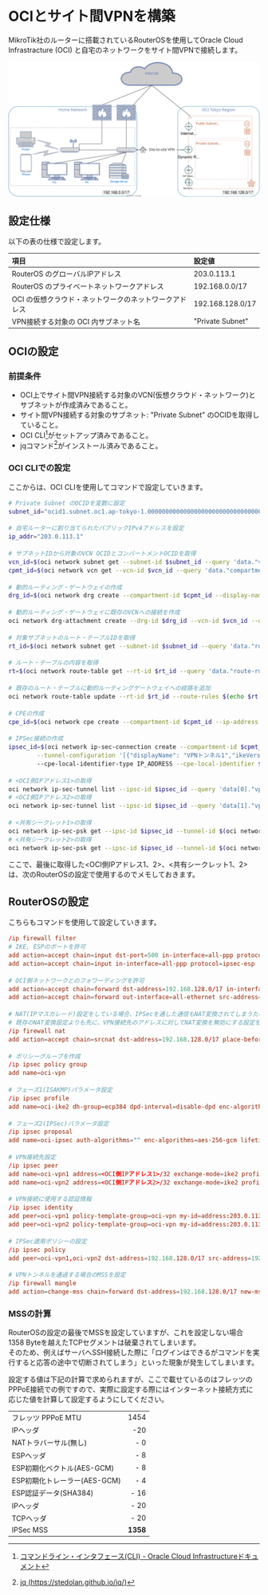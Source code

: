 # OCIとサイト間VPNを構築

MikroTik社のルーターに搭載されているRouterOSを使用してOracle Cloud Infrastracture (OCI) と自宅のネットワークをサイト間VPNで接続します。  

![](/imgs/routeros_site-to-site_vpn_oci.svg)

## 設定仕様

以下の表の仕様で設定します。

| 項目                                                   | 設定値           |
| :----------------------------------------------------- | :--------------- |
| RouterOS のグローバルIPアドレス                        | 203.0.113.1      |
| RouterOS のプライベートネットワークアドレス            | 192.168.0.0/17   |
| OCI の仮想クラウド・ネットワークのネットワークアドレス | 192.168.128.0/17 |
| VPN接続する対象の OCI 内サブネット名                   | "Private Subnet" |

## OCIの設定

### 前提条件
* OCI上でサイト間VPN接続する対象のVCN(仮想クラウド・ネットワーク)とサブネットが作成済みであること。
* サイト間VPN接続する対象のサブネット: "Private Subnet" のOCIDを取得していること。
* OCI CLI[^2]がセットアップ済みであること。
* jqコマンド[^3]がインストール済みであること。

### OCI CLIでの設定
ここからは、OCI CLIを使用してコマンドで設定していきます。  

``` bash
# Private Subnet のOCIDを変数に設定
subnet_id="ocid1.subnet.oc1.ap-tokyo-1.000000000000000000000000000000000000000000000000000000000000"

# 自宅ルーターに割り当てられたパブリックIPv4アドレスを設定
ip_addr="203.0.113.1"

# サブネットIDから対象のVCN OCIDとコンパートメントOCIDを取得
vcn_id=$(oci network subnet get --subnet-id $subnet_id --query 'data."vcn-id"' --raw-output)
cpmt_id=$(oci network vcn get --vcn-id $vcn_id --query 'data."compartment-id"' --raw-output)

# 動的ルーティング・ゲートウェイの作成
drg_id=$(oci network drg create --compartment-id $cpmt_id --display-name "動的ルーティング・ゲートウェイ" --query data.id --raw-output)

# 動的ルーティング・ゲートウェイに既存のVCNへの接続を作成
oci network drg-attachment create --drg-id $drg_id --vcn-id $vcn_id --display-name "VCNアタッチメント" 

# 対象サブネットのルート・テーブルIDを取得
rt_id=$(oci network subnet get --subnet-id $subnet_id --query 'data."route-table-id"' --raw-output)

# ルート・テーブルの内容を取得
rt=$(oci network route-table get --rt-id $rt_id --query 'data."route-rules"')

# 既存のルート・テーブルに動的ルーティングゲートウェイへの経路を追加
oci network route-table update --rt-id $rt_id --route-rules $(echo $rt | jq '. |= .+[{"destination": "192.168.0.0/17","networkEntityId":"'$drg_id'"}]') --force

# CPEの作成
cpe_id=$(oci network cpe create --compartment-id $cpmt_id --ip-address $ip_addr --display-name "自宅ルーター" --query data.id --raw-output)

# IPSec接続の作成
ipsec_id=$(oci network ip-sec-connection create --compartment-id $cpmt_id --cpe-id $cpe_id --drg-id $drg_id --display-name "OCI-自宅間VPN接続" \
		--tunnel-configuration '[{"displayName": "VPNトンネル1","ikeVersion": "V2","routing": "STATIC"},{"displayName": "VPNトンネル2","ikeVersion": "V2","routing": "STATIC"}]'
		--cpe-local-identifier-type IP_ADDRESS --cpe-local-identifier $ip_addr --static-routes '["192.168.0.0/17"]' --query data.id --raw-output)

# <OCI側IPアドレス1>の取得
oci network ip-sec-tunnel list --ipsc-id $ipsec_id --query 'data[0]."vpn-ip"' --all
# <OCI側IPアドレス2>の取得
oci network ip-sec-tunnel list --ipsc-id $ipsec_id --query 'data[1]."vpn-ip"' --all

# <共有シークレット1>の取得
oci network ip-sec-psk get --ipsc-id $ipsec_id --tunnel-id $(oci network ip-sec-tunnel list --ipsc-id $ipsec_id --query 'data[0].id' --raw-output --all)
# <共有シークレット2>の取得
oci network ip-sec-psk get --ipsc-id $ipsec_id --tunnel-id $(oci network ip-sec-tunnel list --ipsc-id $ipsec_id --query 'data[1].id' --raw-output --all)
```

ここで、最後に取得した<OCI側IPアドレス1、2>、<共有シークレット1、2>は、次のRouterOSの設定で使用するのでメモしておきます。  

## RouterOSの設定
こちらもコマンドを使用して設定していきます。  

``` conf
/ip firewall filter
# IKE, ESPのポートを許可
add action=accept chain=input dst-port=500 in-interface=all-ppp protocol=udp
add action=accept chain=input in-interface=all-ppp protocol=ipsec-esp

# OCI側ネットワークとのフォワーディングを許可
add action=accept chain=forward dst-address=192.168.128.0/17 in-interface=all-ethernet
add action=accept chain=forward out-interface=all-ethernet src-address=192.168.128.0/17

# NAT(IPマスカレード)設定をしている場合、IPSecを通した通信もNAT変換されてしまうため
# 既存のNAT変換設定よりも先に、VPN接続先のアドレスに対してNAT変換を無効にする設定をする
/ip firewall nat
add action=accept chain=srcnat dst-address=192.168.128.0/17 place-before=0

# ポリシーグループを作成
/ip ipsec policy group
add name=oci-vpn

# フェーズ1(ISAKMP)パラメータ設定
/ip ipsec profile
add name=oci-ike2 dh-group=ecp384 dpd-interval=disable-dpd enc-algorithm=aes-256 hash-algorithm=sha384 lifetime=8h nat-traversal=no

# フェーズ2(IPSec)パラメータ設定
/ip ipsec proposal
add name=oci-ipsec auth-algorithms="" enc-algorithms=aes-256-gcm lifetime=1h pfs-group=modp1536

# VPN接続先設定
/ip ipsec peer
add name=oci-vpn1 address=<OCI側IPアドレス1>/32 exchange-mode=ike2 profile=oci-ike2
add name=oci-vpn2 address=<OCI側IPアドレス2>/32 exchange-mode=ike2 profile=oci-ike2

# VPN接続に使用する認証情報
/ip ipsec identity
add peer=oci-vpn1 policy-template-group=oci-vpn my-id=address:203.0.113.1 remote-id=ignore auth-method=pre-shared-key secret=<共有シークレット1>
add peer=oci-vpn2 policy-template-group=oci-vpn my-id=address:203.0.113.1 remote-id=ignore auth-method=pre-shared-key secret=<共有シークレット2>

# IPSec適用ポリシーの設定
/ip ipsec policy
add peer=oci-vpn1,oci-vpn2 dst-address=192.168.128.0/17 src-address=192.168.0.0/17 proposal=oci-ipsec tunnel=yes

# VPNトンネルを通過する場合のMSSを設定
/ip firewall mangle
add action=change-mss chain=forward dst-address=192.168.128.0/17 new-mss=1358 passthrough=yes protocol=tcp tcp-flags=syn
```

### MSSの計算
RouterOSの設定の最後でMSSを設定していますが、これを設定しない場合 1358 Byteを越えたTCPセグメントは破棄されてしまいます。  
そのため、例えばサーバへSSH接続した際に「ログインはできるがコマンドを実行すると応答の途中で切断されてしまう」といった現象が発生してしまいます。  


設定する値は下記の計算で求められますが、ここで載せているのはフレッツのPPPoE接続での例ですので、実際に設定する際にはインターネット接続方式に応じた値を計算して設定するようにしてください。

|                              |           |
| :--------------------------- | --------: |
| フレッツ PPPoE MTU           |     1454  |
| IPヘッダ                     |      -20  |
| NATトラバーサル(無し)        |      - 0  |
| ESPヘッダ                    |      - 8  |
| ESP初期化ベクトル(AES-GCM)   |      - 8  |
| ESP初期化トレーラー(AES-GCM) |      - 4  |
| ESP認証データ(SHA384)        |     - 16  |
| IPヘッダ                     |     - 20  |
| TCPヘッダ                    |     - 20  |
| IPSec MSS                    | **1358**  |


[^1]: [サポートされているIPSecパラメータ - Oracle Cloud Infrastructureドキュメント](https://docs.oracle.com/ja-jp/iaas/Content/Network/Reference/supportedIPsecparams.htm)  
[^2]: [コマンドライン・インタフェース(CLI) - Oracle Cloud Infrastructureドキュメント](https://docs.oracle.com/ja-jp/iaas/Content/API/Concepts/cliconcepts.htm)  
[^3]: [jq (https://stedolan.github.io/jq/)](https://stedolan.github.io/jq/)  
